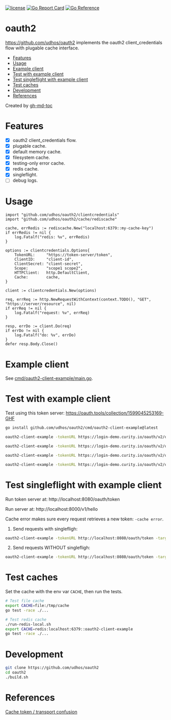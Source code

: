 [![license](http://img.shields.io/badge/license-MIT-blue.svg)](https://github.com/udhos/oauth2/blob/main/LICENSE)
[![Go Report Card](https://goreportcard.com/badge/github.com/udhos/oauth2)](https://goreportcard.com/report/github.com/udhos/oauth2)
[![Go Reference](https://pkg.go.dev/badge/github.com/udhos/oauth2.svg)](https://pkg.go.dev/github.com/udhos/oauth2)

# oauth2

https://github.com/udhos/oauth2 implements the oauth2 client_credentials flow with plugable cache interface.

* [Features](#features)
* [Usage](#usage)
* [Example client](#example-client)
* [Test with example client](#test-with-example-client)
* [Test singleflight with example client](#test-singleflight-with-example-client)
* [Test caches](#test-caches)
* [Development](#development)
* [References](#references)

Created by [gh-md-toc](https://github.com/ekalinin/github-markdown-toc.go)

# Features

- [X] oauth2 client_credentials flow.
- [X] plugable cache.
- [X] default memory cache.
- [X] filesystem cache.
- [X] testing-only error cache.
- [X] redis cache.
- [X] singleflight.
- [ ] debug logs.

# Usage

```golang
import "github.com/udhos/oauth2/clientcredentials"
import "github.com/udhos/oauth2/cache/rediscache"

cache, errRedis := rediscache.New("localhost:6379::my-cache-key")
if errRedis != nil {
    log.Fatalf("redis: %v", errRedis)
}

options := clientcredentials.Options{
    TokenURL:     "https://token-server/token",
    ClientID:     "client-id",
    ClientSecret: "client-secret",
    Scope:        "scope1 scope2",
    HTTPClient:   http.DefaultClient,
    Cache:        cache,
}

client := clientcredentials.New(options)

req, errReq := http.NewRequestWithContext(context.TODO(), "GET", "https://server/resource", nil)
if errReq != nil {
    log.Fatalf("request: %v", errReq)
}

resp, errDo := client.Do(req)
if errDo != nil {
    log.Fatalf("do: %v", errDo)
}
defer resp.Body.Close()
```

# Example client

See [cmd/oauth2-client-example/main.go](cmd/oauth2-client-example/main.go).

# Test with example client

Test using this token server: https://oauth.tools/collection/1599045253169-GHF

```bash
go install github.com/udhos/oauth2/cmd/oauth2-client-example@latest

oauth2-client-example -tokenURL https://login-demo.curity.io/oauth/v2/oauth-token -clientID demo-backend-client -clientSecret MJlO3binatD9jk1

oauth2-client-example -tokenURL https://login-demo.curity.io/oauth/v2/oauth-token -clientID demo-backend-client -clientSecret MJlO3binatD9jk1 -cache file:/tmp/cache

oauth2-client-example -tokenURL https://login-demo.curity.io/oauth/v2/oauth-token -clientID demo-backend-client -clientSecret MJlO3binatD9jk1 -cache error

oauth2-client-example -tokenURL https://login-demo.curity.io/oauth/v2/oauth-token -clientID demo-backend-client -clientSecret MJlO3binatD9jk1 -cache redis:localhost:6379::oauth2-client-example
```

# Test singleflight with example client

Run token server at: http://localhost:8080/oauth/token

Run server at: http://localhost:8000/v1/hello

Cache error makes sure every request retrieves a new token: `-cache error`.

1. Send requests with singlefligh:

```bash
oauth2-client-example -tokenURL http://localhost:8080/oauth/token -targetURL http://localhost:8000/v1/hello -cache error -interval 0 -concurrent -count 10
```

2. Send requests WITHOUT singlefligh:

```bash
oauth2-client-example -tokenURL http://localhost:8080/oauth/token -targetURL http://localhost:8000/v1/hello -cache error -interval 0 -concurrent -count 10 -disableSingleflight
```

# Test caches

Set the cache with the env var `CACHE`, then run the tests.

```bash
# Test file cache
export CACHE=file:/tmp/cache
go test -race ./...

# Test redis cache
./run-redis-local.sh
export CACHE=redis:localhost:6379::oauth2-client-example
go test -race ./...
```

# Development

```bash
git clone https://github.com/udhos/oauth2
cd oauth2
./build.sh
```

# References

[Cache token / transport confusion](https://github.com/golang/oauth2/issues/84)
